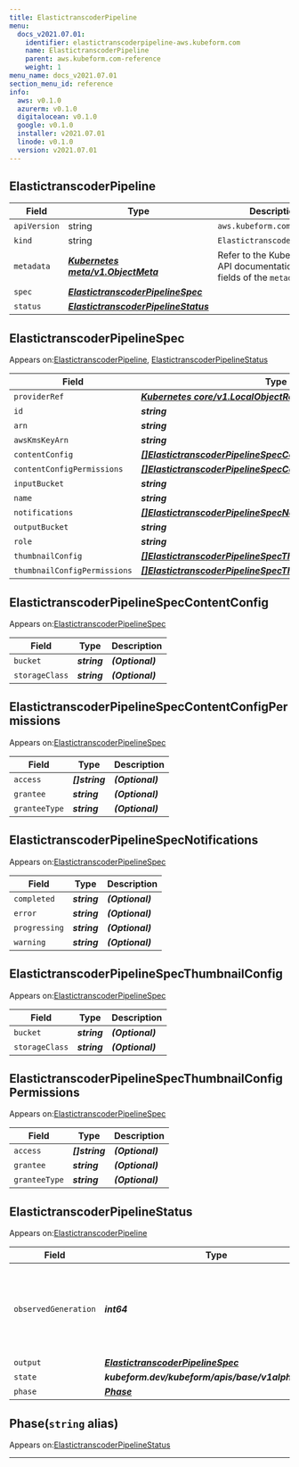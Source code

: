 ```yaml
---
title: ElastictranscoderPipeline
menu:
  docs_v2021.07.01:
    identifier: elastictranscoderpipeline-aws.kubeform.com
    name: ElastictranscoderPipeline
    parent: aws.kubeform.com-reference
    weight: 1
menu_name: docs_v2021.07.01
section_menu_id: reference
info:
  aws: v0.1.0
  azurerm: v0.1.0
  digitalocean: v0.1.0
  google: v0.1.0
  installer: v2021.07.01
  linode: v0.1.0
  version: v2021.07.01
---
```


## ElastictranscoderPipeline
| Field | Type | Description |
| ------ | ----- | ----------- |
| `apiVersion` | string | `aws.kubeform.com/v1alpha1` |
|    `kind` | string | `ElastictranscoderPipeline` |
| `metadata` | ***[Kubernetes meta/v1.ObjectMeta](https://v1-18.docs.kubernetes.io/docs/reference/generated/kubernetes-api/v1.18/#objectmeta-v1-meta)***|Refer to the Kubernetes API documentation for the fields of the `metadata` field.|
| `spec` | ***[ElastictranscoderPipelineSpec](#elastictranscoderpipelinespec)***||
| `status` | ***[ElastictranscoderPipelineStatus](#elastictranscoderpipelinestatus)***||
## ElastictranscoderPipelineSpec

Appears on:[ElastictranscoderPipeline](#elastictranscoderpipeline), [ElastictranscoderPipelineStatus](#elastictranscoderpipelinestatus)

| Field | Type | Description |
| ------ | ----- | ----------- |
| `providerRef` | ***[Kubernetes core/v1.LocalObjectReference](https://v1-18.docs.kubernetes.io/docs/reference/generated/kubernetes-api/v1.18/#localobjectreference-v1-core)***||
| `id` | ***string***||
| `arn` | ***string***| ***(Optional)*** |
| `awsKmsKeyArn` | ***string***| ***(Optional)*** |
| `contentConfig` | ***[[]ElastictranscoderPipelineSpecContentConfig](#elastictranscoderpipelinespeccontentconfig)***| ***(Optional)*** |
| `contentConfigPermissions` | ***[[]ElastictranscoderPipelineSpecContentConfigPermissions](#elastictranscoderpipelinespeccontentconfigpermissions)***| ***(Optional)*** |
| `inputBucket` | ***string***||
| `name` | ***string***| ***(Optional)*** |
| `notifications` | ***[[]ElastictranscoderPipelineSpecNotifications](#elastictranscoderpipelinespecnotifications)***| ***(Optional)*** |
| `outputBucket` | ***string***| ***(Optional)*** |
| `role` | ***string***||
| `thumbnailConfig` | ***[[]ElastictranscoderPipelineSpecThumbnailConfig](#elastictranscoderpipelinespecthumbnailconfig)***| ***(Optional)*** |
| `thumbnailConfigPermissions` | ***[[]ElastictranscoderPipelineSpecThumbnailConfigPermissions](#elastictranscoderpipelinespecthumbnailconfigpermissions)***| ***(Optional)*** |
## ElastictranscoderPipelineSpecContentConfig

Appears on:[ElastictranscoderPipelineSpec](#elastictranscoderpipelinespec)

| Field | Type | Description |
| ------ | ----- | ----------- |
| `bucket` | ***string***| ***(Optional)*** |
| `storageClass` | ***string***| ***(Optional)*** |
## ElastictranscoderPipelineSpecContentConfigPermissions

Appears on:[ElastictranscoderPipelineSpec](#elastictranscoderpipelinespec)

| Field | Type | Description |
| ------ | ----- | ----------- |
| `access` | ***[]string***| ***(Optional)*** |
| `grantee` | ***string***| ***(Optional)*** |
| `granteeType` | ***string***| ***(Optional)*** |
## ElastictranscoderPipelineSpecNotifications

Appears on:[ElastictranscoderPipelineSpec](#elastictranscoderpipelinespec)

| Field | Type | Description |
| ------ | ----- | ----------- |
| `completed` | ***string***| ***(Optional)*** |
| `error` | ***string***| ***(Optional)*** |
| `progressing` | ***string***| ***(Optional)*** |
| `warning` | ***string***| ***(Optional)*** |
## ElastictranscoderPipelineSpecThumbnailConfig

Appears on:[ElastictranscoderPipelineSpec](#elastictranscoderpipelinespec)

| Field | Type | Description |
| ------ | ----- | ----------- |
| `bucket` | ***string***| ***(Optional)*** |
| `storageClass` | ***string***| ***(Optional)*** |
## ElastictranscoderPipelineSpecThumbnailConfigPermissions

Appears on:[ElastictranscoderPipelineSpec](#elastictranscoderpipelinespec)

| Field | Type | Description |
| ------ | ----- | ----------- |
| `access` | ***[]string***| ***(Optional)*** |
| `grantee` | ***string***| ***(Optional)*** |
| `granteeType` | ***string***| ***(Optional)*** |
## ElastictranscoderPipelineStatus

Appears on:[ElastictranscoderPipeline](#elastictranscoderpipeline)

| Field | Type | Description |
| ------ | ----- | ----------- |
| `observedGeneration` | ***int64***| ***(Optional)*** Resource generation, which is updated on mutation by the API Server.|
| `output` | ***[ElastictranscoderPipelineSpec](#elastictranscoderpipelinespec)***| ***(Optional)*** |
| `state` | ***kubeform.dev/kubeform/apis/base/v1alpha1.State***| ***(Optional)*** |
| `phase` | ***[Phase](#phase)***| ***(Optional)*** |
## Phase(`string` alias)

Appears on:[ElastictranscoderPipelineStatus](#elastictranscoderpipelinestatus)

---
